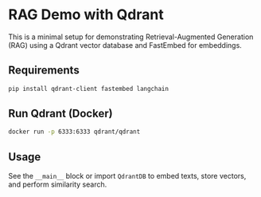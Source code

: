 # RAG Demo with Qdrant

This is a minimal setup for demonstrating Retrieval-Augmented Generation (RAG) using a Qdrant vector database and FastEmbed for embeddings.

## Requirements

```bash
pip install qdrant-client fastembed langchain
```

## Run Qdrant (Docker)

```bash
docker run -p 6333:6333 qdrant/qdrant
```

## Usage

See the `__main__` block or import `QdrantDB` to embed texts, store vectors, and perform similarity search.
